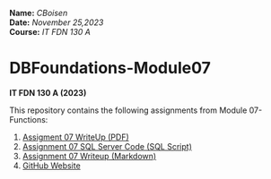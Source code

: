 **Name:**  *CBoisen*  
**Date:** *November 25,2023*  
**Course:** *IT FDN 130 A*  

# DBFoundations-Module07
**IT FDN 130 A (2023)**

This repository contains the following assignments from Module 07- Functions:
1. [Assigment 07 WriteUp (PDF)](https://github.com/n-cboisen/DBFoundations-Module07/blob/4c5073f7f104e5ed979190c5653bfc497e522c4a/Assignment%2007%20Writeup.md)
2. [Assignment 07 SQL Server Code (SQL Script)](https://github.com/n-cboisen/DBFoundations-Module07/blob/4c5073f7f104e5ed979190c5653bfc497e522c4a/A07_CBoisen/Assignment07_CBoisen.sql)
3. [Assignment 07 Writeup (Markdown)](https://github.com/n-cboisen/DBFoundations-Module07/blob/4c5073f7f104e5ed979190c5653bfc497e522c4a/A07_CBoisen/Assignment%2007%20Writeup.pdf)
4. [GitHub Website](https://n-cboisen.github.io/DBFoundations-Module07/)
